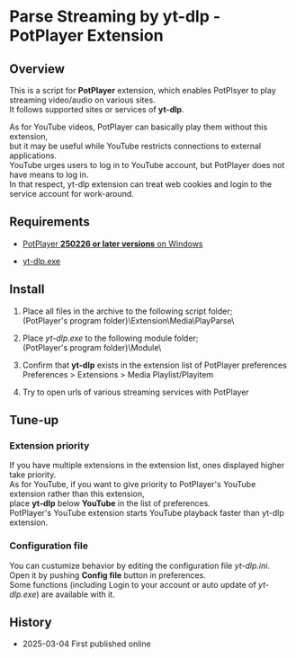# Parse Streaming by yt-dlp - PotPlayer Extension


## Overview
This is a script for **PotPlayer** extension, which enables PotPlsyer to play streaming video/audio on various sites.  
It follows supported sites or services of **yt-dlp**.  

As for YouTube videos, PotPlayer can basically play them without this extension,  
but it may be useful while YouTube restricts connections to external applications.  
YouTube urges users to log in to YouTube account, but PotPlayer does not have means to log in.  
In that respect, yt-dlp extension can treat web cookies and login to the service account for work-around.  



## Requirements

- [PotPlayer **250226 or later versions** on Windows](https://potplayer.tv/)

- [yt-dlp.exe](https://github.com/yt-dlp/yt-dlp/releases)



## Install

1. Place all files in the archive to the following script folder;  
	(PotPlayer's program folder)\Extension\Media\PlayParse\  

2. Place *yt-dlp.exe* to the following module folder;  
	(PotPlayer's program folder)\Module\  

3. Confirm that **yt-dlp** exists in the extension list of PotPlayer preferences  
	Preferences > Extensions >  Media Playlist/Playitem  

4. Try to open urls of various streaming services with PotPlayer  



## Tune-up

### Extension priority
If you have multiple extensions in the extension list, ones displayed higher take priority.  
As for YouTube, if you want to give priority to PotPlayer's YouTube extension rather than this extension,   
place **yt-dlp** below **YouTube** in the list of preferences.  
PotPlayer's YouTube extension starts YouTube playback faster than yt-dlp extension.  

### Configuration file
You can custumize behavior by editing the configuration file *yt-dlp.ini*.  
Open it by pushing **Config file** button in preferences.  
Some functions (including Login to your account or auto update of *yt-dlp.exe*) are available with it.  



## History

- 2025-03-04 First published online



